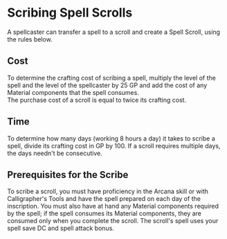 # Scribing Spell Scrolls
A spellcaster can transfer a spell to a scroll and create a Spell Scroll, using the rules below.

## Cost
To determine the crafting cost of scribing a spell, multiply the level of the spell and the level of the spellcaster by 25 GP and add the cost of any Material components that the spell consumes.  
The purchase cost of a scroll is equal to twice its crafting cost.

## Time
To determine how many days (working 8 hours a day) it takes to scribe a spell, divide its crafting cost in GP by 100. If a scroll requires multiple days, the days needn't be consecutive.

## Prerequisites for the Scribe
To scribe a scroll, you must have proficiency in the Arcana skill or with Calligrapher's Tools and have the spell prepared on each day of the inscription. You must also have at hand any Material components required by the spell; if the spell consumes its Material components, they are consumed only when you complete the scroll. The scroll's spell uses your spell save DC and spell attack bonus.